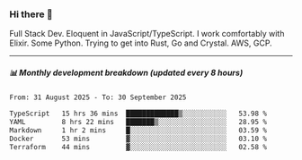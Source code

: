 ### Hi there 👋

Full Stack Dev. Eloquent in JavaScript/TypeScript. I work comfortably with Elixir. Some Python. Trying to get into Rust, Go and Crystal. AWS, GCP.

***

##### 📊 Monthly development breakdown (updated every 8 hours)

<!--START_SECTION:waka-->

```txt
From: 31 August 2025 - To: 30 September 2025

TypeScript   15 hrs 36 mins  █████████████▒░░░░░░░░░░░   53.98 %
YAML         8 hrs 22 mins   ███████▒░░░░░░░░░░░░░░░░░   28.95 %
Markdown     1 hr 2 mins     █░░░░░░░░░░░░░░░░░░░░░░░░   03.59 %
Docker       53 mins         ▓░░░░░░░░░░░░░░░░░░░░░░░░   03.10 %
Terraform    44 mins         ▓░░░░░░░░░░░░░░░░░░░░░░░░   02.58 %
```

<!--END_SECTION:waka-->
